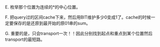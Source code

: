 E. 枚举那个位置为连续的*的中心位置。

F. 把query过的区间cache下来，然后用BIT维护多少0变成1了。cache的时候一定要保存的是还原到最开始的原01串的sum。

G. 重要的是，只会transport一次！！因此分别找到起点和重点到某个位置然后transport的最短路。
